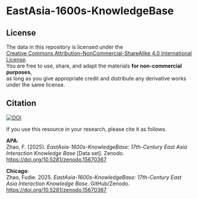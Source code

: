 # EastAsia-1600s-KnowledgeBase
## License
The data in this repository is licensed under the  
[Creative Commons Attribution-NonCommercial-ShareAlike 4.0 International License](https://creativecommons.org/licenses/by-nc-sa/4.0/).  
You are free to use, share, and adapt the materials **for non-commercial purposes**,  
as long as you give appropriate credit and distribute any derivative works under the same license.

## Citation

[![DOI](https://zenodo.org/badge/1002601038.svg)](https://doi.org/10.5281/zenodo.15670367)

If you use this resource in your research, please cite it as follows.

**APA**:  
Zhao, F. (2025). *EastAsia-1600s-KnowledgeBase: 17th-Century East Asia Interaction Knowledge Base* [Data set]. Zenodo. https://doi.org/10.5281/zenodo.15670367

**Chicago**:  
Zhao, Fudie. 2025. *EastAsia-1600s-KnowledgeBase: 17th-Century East Asia Interaction Knowledge Base*. GitHub/Zenodo. https://doi.org/10.5281/zenodo.15670367
